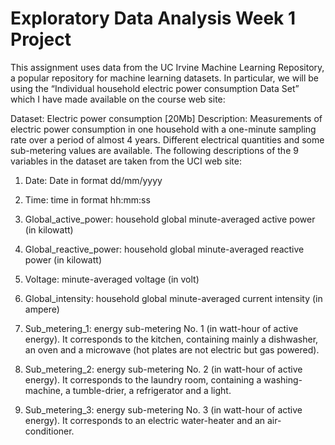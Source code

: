 # Exploratory Data Analysis Week 1 Project

This assignment uses data from the UC Irvine Machine Learning Repository, a popular repository for machine learning datasets. In particular, we will be using the “Individual household electric power consumption Data Set” which I have made available on the course web site:

Dataset: Electric power consumption [20Mb]
Description: Measurements of electric power consumption in one household with a one-minute sampling rate over a period of almost 4 years. Different electrical quantities and some sub-metering values are available.
The following descriptions of the 9 variables in the dataset are taken from the UCI web site:

1. Date: Date in format dd/mm/yyyy

2. Time: time in format hh:mm:ss

3. Global_active_power: household global minute-averaged active power (in kilowatt)

4. Global_reactive_power: household global minute-averaged reactive power (in kilowatt)

5. Voltage: minute-averaged voltage (in volt)

6. Global_intensity: household global minute-averaged current intensity (in ampere)

7. Sub_metering_1: energy sub-metering No. 1 (in watt-hour of active energy). It corresponds to the kitchen, containing mainly a dishwasher, an oven and a microwave (hot plates are not electric but gas powered).

8. Sub_metering_2: energy sub-metering No. 2 (in watt-hour of active energy). It corresponds to the laundry room, containing a washing-machine, a tumble-drier, a refrigerator and a light.

9. Sub_metering_3: energy sub-metering No. 3 (in watt-hour of active energy). It corresponds to an electric water-heater and an air-conditioner.
